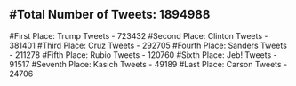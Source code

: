 #Total Number of Tweets: 1894988 
---
#First Place: Trump Tweets - 723432
#Second Place: Clinton Tweets - 381401
#Third Place: Cruz Tweets - 292705
#Fourth Place: Sanders Tweets - 211278
#Fifth Place: Rubio Tweets - 120760
#Sixth Place: Jeb! Tweets - 91517
#Seventh Place: Kasich Tweets - 49189
#Last Place: Carson Tweets - 24706
